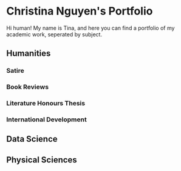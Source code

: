 # Christina Nguyen's Portfolio
Hi human! My name is Tina, and here you can find a portfolio of my academic work, seperated by subject.

## Humanities

### Satire
### Book Reviews
### Literature Honours Thesis
### International Development

## Data Science

## Physical Sciences



